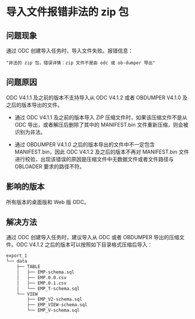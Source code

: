 导入文件报错非法的 zip 包
================================

**问题现象**
-----------------

通过 ODC 创建导入任务时，导入文件失败。报错信息：

```shell
"非法的 zip 包，错误详情：zip 文件不是由 odc 或 ob-dumper 导出"
```

**问题原因**
-----------------

ODC V4.1.1 及之前的版本不支持导入从 ODC V4.1.2 或者 OBDUMPER V4.1.0 及之后的版本导出的文件。

* 通过 ODC V4.1.1 及之前的版本导入 ZIP 压缩文件时，如果该压缩文件不是从 ODC 导出，或者解压后删除了其中的 MANIFEST.bin 文件重新压缩，则会被识别为非法。

* 通过 OBDUMPER V4.1.0 之后的版本导出的文件中不一定包含 MANIFEST.bin，因此 ODC V4.1.2 及之后的版本不再对 MANIFEST.bin 文件进行校验，出现该错误的原因是压缩文件中无数据文件或者文件路径与 OBLOADER 要求的路径不符。

影响的版本
----------------------

所有版本的桌面版和 Web 版 ODC。

**解决方法**
-------------------------

通过 ODC 创建导入任务时，建议导入从 ODC 或者 OBDUMPER 导出的压缩文件。ODC V4.1.2 之后的版本可以按照如下目录格式压缩后导入：

```xml
export_1
└── data
    ├── TABLE
    │   ├── EMP-schema.sql
    │   ├── EMP.0.0.csv
    │   ├── EMP.0.1.csv
    │   └── EMP_T-schema.sql
    └── VIEW
        ├── EMP_V2-schema.sql
        ├── EMP_VIEW-schema.sql
        └── EMP_V-schema.sql
```
